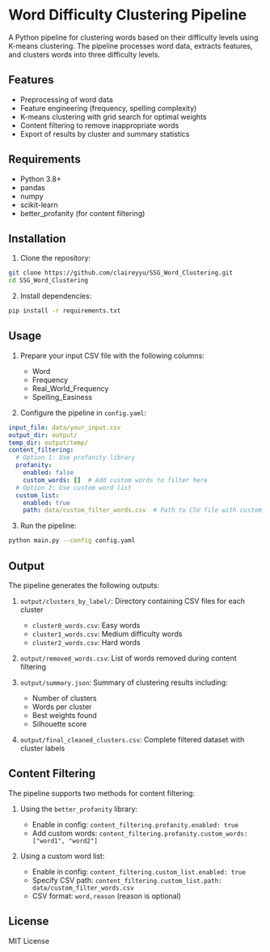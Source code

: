# Word Difficulty Clustering Pipeline

A Python pipeline for clustering words based on their difficulty levels using K-means clustering. The pipeline processes word data, extracts features, and clusters words into three difficulty levels.

## Features

- Preprocessing of word data
- Feature engineering (frequency, spelling complexity)
- K-means clustering with grid search for optimal weights
- Content filtering to remove inappropriate words
- Export of results by cluster and summary statistics

## Requirements

- Python 3.8+
- pandas
- numpy
- scikit-learn
- better_profanity (for content filtering)

## Installation

1. Clone the repository:
```bash
git clone https://github.com/claireyyu/SSG_Word_Clustering.git
cd SSG_Word_Clustering
```

2. Install dependencies:
```bash
pip install -r requirements.txt
```

## Usage

1. Prepare your input CSV file with the following columns:
   - Word
   - Frequency
   - Real_World_Frequency
   - Spelling_Easiness

2. Configure the pipeline in `config.yaml`:
```yaml
input_file: data/your_input.csv
output_dir: output/
temp_dir: output/temp/
content_filtering:
  # Option 1: Use profanity library
  profanity:
    enabled: false
    custom_words: []  # Add custom words to filter here
  # Option 2: Use custom word list
  custom_list:
    enabled: true
    path: data/custom_filter_words.csv  # Path to CSV file with custom word list
```

3. Run the pipeline:
```bash
python main.py --config config.yaml
```

## Output

The pipeline generates the following outputs:

1. `output/clusters_by_label/`: Directory containing CSV files for each cluster
   - `cluster0_words.csv`: Easy words
   - `cluster1_words.csv`: Medium difficulty words
   - `cluster2_words.csv`: Hard words

2. `output/removed_words.csv`: List of words removed during content filtering

3. `output/summary.json`: Summary of clustering results including:
   - Number of clusters
   - Words per cluster
   - Best weights found
   - Silhouette score

4. `output/final_cleaned_clusters.csv`: Complete filtered dataset with cluster labels

## Content Filtering

The pipeline supports two methods for content filtering:

1. Using the `better_profanity` library:
   - Enable in config: `content_filtering.profanity.enabled: true`
   - Add custom words: `content_filtering.profanity.custom_words: ["word1", "word2"]`

2. Using a custom word list:
   - Enable in config: `content_filtering.custom_list.enabled: true`
   - Specify CSV path: `content_filtering.custom_list.path: data/custom_filter_words.csv`
   - CSV format: `word,reason` (reason is optional)

## License

MIT License
